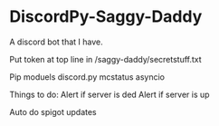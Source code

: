 # DiscordPy-Saggy-Daddy
A discord bot that I have.

Put token at top line in /saggy-daddy/secretstuff.txt

Pip moduels
discord.py
mcstatus
asyncio

Things to do:
Alert if server is ded
Alert if server is up 

Auto do spigot updates

